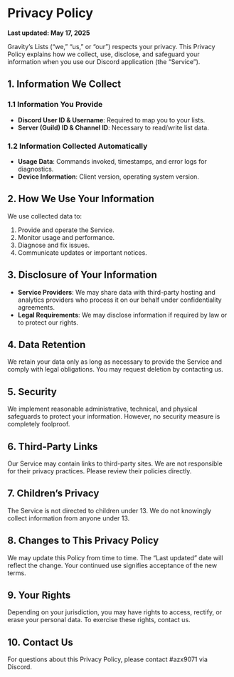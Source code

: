 # Privacy Policy

**Last updated: May 17, 2025**

Gravity’s Lists (“we,” “us,” or “our”) respects your privacy. This Privacy Policy explains how we collect, use, disclose, and safeguard your information when you use our Discord application (the “Service”).

## 1. Information We Collect

### 1.1 Information You Provide
- **Discord User ID & Username**: Required to map you to your lists.
- **Server (Guild) ID & Channel ID**: Necessary to read/write list data.

### 1.2 Information Collected Automatically
- **Usage Data**: Commands invoked, timestamps, and error logs for diagnostics.
- **Device Information**: Client version, operating system version.

## 2. How We Use Your Information
We use collected data to:
1. Provide and operate the Service.
2. Monitor usage and performance.
3. Diagnose and fix issues.
4. Communicate updates or important notices.

## 3. Disclosure of Your Information
- **Service Providers**: We may share data with third-party hosting and analytics providers who process it on our behalf under confidentiality agreements.
- **Legal Requirements**: We may disclose information if required by law or to protect our rights.

## 4. Data Retention
We retain your data only as long as necessary to provide the Service and comply with legal obligations. You may request deletion by contacting us.

## 5. Security
We implement reasonable administrative, technical, and physical safeguards to protect your information. However, no security measure is completely foolproof.

## 6. Third-Party Links
Our Service may contain links to third-party sites. We are not responsible for their privacy practices. Please review their policies directly.

## 7. Children’s Privacy
The Service is not directed to children under 13. We do not knowingly collect information from anyone under 13.

## 8. Changes to This Privacy Policy
We may update this Policy from time to time. The “Last updated” date will reflect the change. Your continued use signifies acceptance of the new terms.

## 9. Your Rights
Depending on your jurisdiction, you may have rights to access, rectify, or erase your personal data. To exercise these rights, contact us.

## 10. Contact Us
For questions about this Privacy Policy, please contact #azx9071 via Discord.
